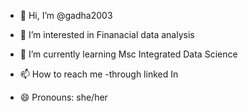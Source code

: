 - 👋 Hi, I’m @gadha2003
- 👀 I’m interested in Finanacial data analysis
- 🌱 I’m currently learning Msc Integrated Data Science
  
- 📫 How to reach me -through linked In
- 😄 Pronouns: she/her


<!---
gadha2003/gadha2003 is a ✨ special ✨ repository because its `README.md` (this file) appears on your GitHub profile.
You can click the Preview link to take a look at your changes.
--->
